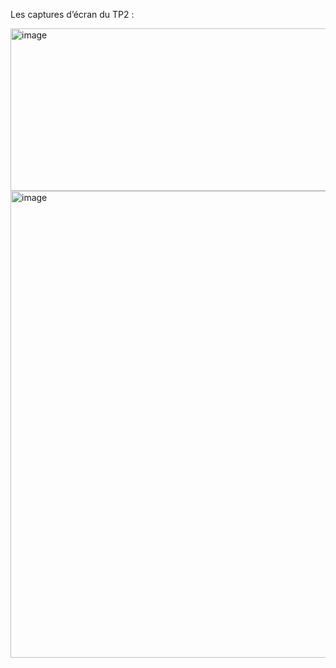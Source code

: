 Les captures d’écran du TP2 :

<img width="855" height="260" alt="image" src="https://github.com/user-attachments/assets/fc285c08-ea4c-45bf-8222-56030d261eba" />
<img width="527" height="747" alt="image" src="https://github.com/user-attachments/assets/d6bb17f9-2cef-4b5a-96fd-0b17aa6e83a6" />
